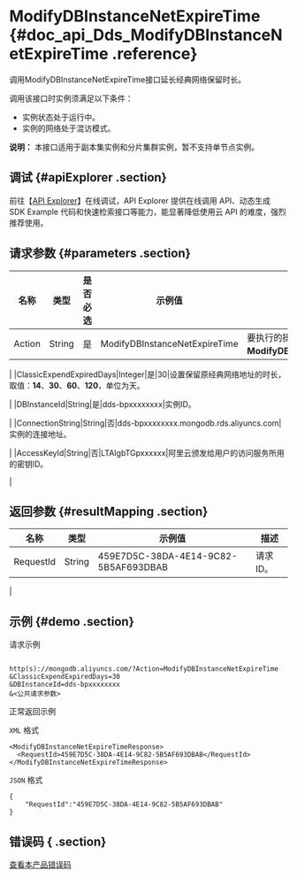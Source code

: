 # ModifyDBInstanceNetExpireTime {#doc_api_Dds_ModifyDBInstanceNetExpireTime .reference}

调用ModifyDBInstanceNetExpireTime接口延长经典网络保留时长。

调用该接口时实例须满足以下条件：

-   实例状态处于运行中。
-   实例的网络处于混访模式。

**说明：** 本接口适用于副本集实例和分片集群实例，暂不支持单节点实例。

## 调试 {#apiExplorer .section}

前往【[API Explorer](https://api.aliyun.com/#product=Dds&api=ModifyDBInstanceNetExpireTime)】在线调试，API Explorer 提供在线调用 API、动态生成 SDK Example 代码和快速检索接口等能力，能显著降低使用云 API 的难度，强烈推荐使用。

## 请求参数 {#parameters .section}

|名称|类型|是否必选|示例值|描述|
|--|--|----|---|--|
|Action|String|是|ModifyDBInstanceNetExpireTime|要执行的操作，取值：**ModifyDBInstanceNetExpireTime**。

 |
|ClassicExpendExpiredDays|Integer|是|30|设置保留原经典网络地址的时长，取值：**14**、**30**、**60**、**120**，单位为天。

 |
|DBInstanceId|String|是|dds-bpxxxxxxxx|实例ID。

 |
|ConnectionString|String|否|dds-bpxxxxxxxx.mongodb.rds.aliyuncs.com|实例的连接地址。

 |
|AccessKeyId|String|否|LTAIgbTGpxxxxxx|阿里云颁发给用户的访问服务所用的密钥ID。

 |

## 返回参数 {#resultMapping .section}

|名称|类型|示例值|描述|
|--|--|---|--|
|RequestId|String|459E7D5C-38DA-4E14-9C82-5B5AF693DBAB|请求ID。

 |

## 示例 {#demo .section}

请求示例

``` {#request_demo}

http(s)://mongodb.aliyuncs.com/?Action=ModifyDBInstanceNetExpireTime
&ClassicExpendExpiredDays=30
&DBInstanceId=dds-bpxxxxxxxx
&<公共请求参数>

```

正常返回示例

`XML` 格式

``` {#xml_return_success_demo}
<ModifyDBInstanceNetExpireTimeResponse>
  <RequestId>459E7D5C-38DA-4E14-9C82-5B5AF693DBAB</RequestId>
</ModifyDBInstanceNetExpireTimeResponse>

```

`JSON` 格式

``` {#json_return_success_demo}
{
	"RequestId":"459E7D5C-38DA-4E14-9C82-5B5AF693DBAB"
}
```

## 错误码 { .section}

[查看本产品错误码](https://error-center.aliyun.com/status/product/Dds)

